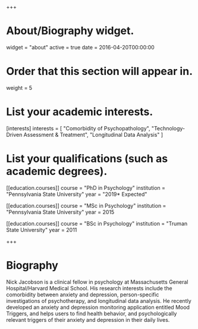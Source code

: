 +++
# About/Biography widget.
widget = "about"
active = true
date = 2016-04-20T00:00:00

# Order that this section will appear in.
weight = 5

# List your academic interests.
[interests]
  interests = [
    "Comorbidity of Psychopathology",
    "Technology-Driven Assessment & Treatment",
    "Longitudinal Data Analysis"
  ]

# List your qualifications (such as academic degrees).
[[education.courses]]
  course = "PhD in Psychology"
  institution = "Pennsylvania State University"
  year = "2019* Expected"

[[education.courses]]
  course = "MSc in Psychology"
  institution = "Pennsylvania State University"
  year = 2015

[[education.courses]]
  course = "BSc in Psychology"
  institution = "Truman State University"
  year = 2011
 
+++

# Biography

Nick Jacobson is a clinical fellow in psychology at Massachusetts General Hospital/Harvard Medical School. His research interests include the comorbidity between anxiety and depression, person-specific investigations of psychotherapy, and longitudinal data analysis. He recently developed an anxiety and depression monitoring application entitled Mood Triggers, and helps users to find health behavior, and psychologically relevant triggers of their anxiety and depression in their daily lives. 


